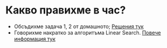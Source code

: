 # Какво правихме в час?
- Обсъдихме задача 1, 2 от домашното; [Решения тук](https://github.com/DimitarSht/Informatics_9B_2024_2025/tree/main/Grade_9/Term_01/Week_10_Arrays_3_18_11_2024/Solutions)
- Говорихме накратко за алгоритъма Linear Search. [Повече информация тук](https://github.com/DimitarSht/Informatics_9B_2024_2025/blob/main/Grade_9/Term_01/Week_10_Arrays_3_18_11_2024/Solutions/linearSearch.cpp)